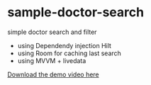 # sample-doctor-search
 simple doctor search and filter

- using Dependendy injection Hilt
- using Room for caching last search
- using MVVM + livedata

[Download the demo video here](https://github.com/mikkelofficial7/sample-doctor-search/blob/main/demo.mp4?raw=true)
